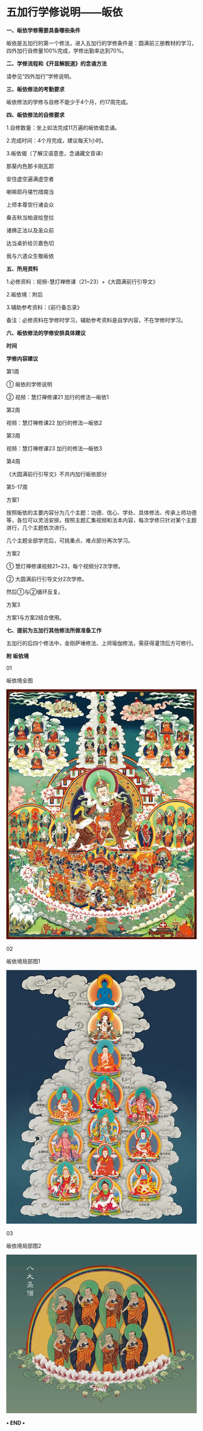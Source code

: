 # 五加行学修说明——皈依

**一、皈依学修需要具备哪些条件**

皈依是五加行的第一个修法，进入五加行的学修条件是：圆满前三册教材的学习，四外加行自修量100%完成，学修出勤率达到70%。

**二、学修流程和《开显解脱道》的念诵方法**

请参见“四外加行”学修说明。

**三、皈依修法的考勤要求**

皈依修法的学修与自修不能少于4个月，约17周完成。

**四、皈依修法的自修要求**

1.自修数量：坐上如法完成11万遍的皈依偈念诵。

2.完成时间：4个月完成，建议每天1小时。

3.皈依偈（了解汉语意思，念诵藏文音译）

那葵内色那卡刚瓦耶 

安住虚空遍满虚空者

喇嘛耶丹堪竹措南当

上师本尊空行诸会众

桑吉秋当帕波给登拉

诸佛正法以及圣众前

达当桌折给贝嘉色切

我与六道众生敬皈依

**五、所用资料**

1.必修资料：视频-慧灯禅修课（21~23）+《大圆满前行引导文》

2.皈依境：附后

3.辅助参考资料：《前行备忘录》  


备注：必修资料在学修时学习，辅助参考资料是自学内容，不在学修时学习。

**六、皈依修法的学修安排具体建议**

**时间**

**学修内容建议**

第1周

① 皈依的学修说明

② 视频：慧灯禅修课21 加行的修法—皈依1

第2周

视频：慧灯禅修课22 加行的修法—皈依2

第3周

视频：慧灯禅修课23 加行的修法—皈依3

第4周

《大圆满前行引导文》不共内加行皈依部分

第5-17周

方案1

按照皈依的主要内容分为几个主题：功德、信心、学处、具体修法、传承上师功德等，各位可以灵活安排。按照主题汇集视频和法本内容，每次学修只针对某个主题进行，几个主题依次进行。

几个主题全部学完后，可挑重点、难点部分再次学习。

方案2

① 慧灯禅修课视频21~23，每个视频分2次学修。

② 大圆满前行引导文分2次学修。

然后①与②循环反复。

方案3

方案1与方案2结合使用。

**七、提前为五加行其他修法所做准备工作**

五加行的后四个修法中，金刚萨埵修法、上师瑜伽修法，需获得灌顶后方可修行。

**附 皈依境**

01

 皈依境全图

![](../.gitbook/assets/gui-yi-jing-quan-tu-.webp)

02

 皈依境局部图1

![](../.gitbook/assets/gui-yi-jing-ju-bu-tu-1.webp)

03

皈依境局部图2

![](../.gitbook/assets/gui-yi-jing-ju-bu-tu-2.webp)



 **• END •**   
  


